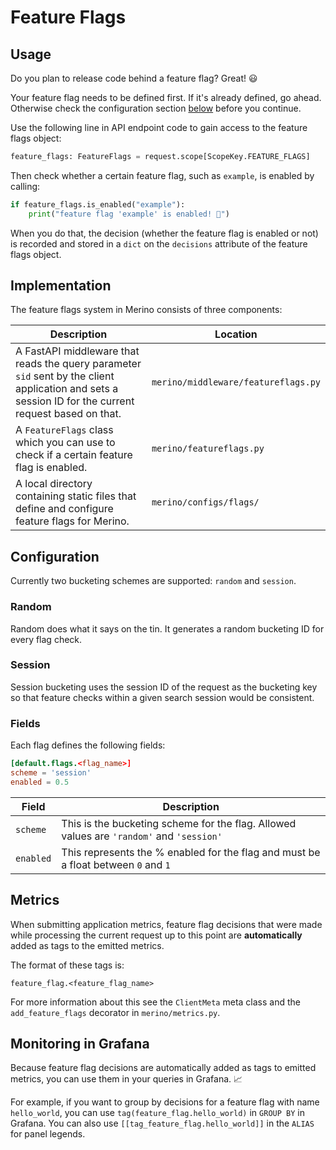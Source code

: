 # Feature Flags

## Usage

Do you plan to release code behind a feature flag? Great! 😃

Your feature flag needs to be defined first. If it's already defined, go ahead.
Otherwise check the configuration section [below](#configuration) before you
continue.

Use the following line in API endpoint code to gain access to the feature flags
object:

```python
feature_flags: FeatureFlags = request.scope[ScopeKey.FEATURE_FLAGS]
```

Then check whether a certain feature flag, such as `example`, is enabled by calling:

```python
if feature_flags.is_enabled("example"):
    print("feature flag 'example' is enabled! 🚀")
```

When you do that, the decision (whether the feature flag is enabled or not) is
recorded and stored in a `dict` on the `decisions` attribute of the feature
flags object.

## Implementation

The feature flags system in Merino consists of three components:

| Description | Location |
| ----------- | -------- |
| A FastAPI middleware that reads the query parameter `sid` sent by the client application and sets a session ID for the current request based on that. | `merino/middleware/featureflags.py`|
| A `FeatureFlags` class which you can use to check if a certain feature flag is enabled. | `merino/featureflags.py` |
| A local directory containing static files that define and configure feature flags for Merino. | `merino/configs/flags/` |

## Configuration

Currently two bucketing schemes are supported: `random` and `session`.

### Random

Random does what it says on the tin. It generates a random bucketing ID for
every flag check.

### Session

Session bucketing uses the session ID of the request as the bucketing key so
that feature checks within a given search session would be consistent.

### Fields

Each flag defines the following fields:

```toml
[default.flags.<flag_name>]
scheme = 'session'
enabled = 0.5
```

| Field | Description |
| ----------- | -------- |
| `scheme` | This is the bucketing scheme for the flag. Allowed values are `'random'` and `'session'` |
| `enabled` | This represents the % enabled for the flag and must be a float between `0` and `1` |


## Metrics

When submitting application metrics, feature flag decisions that were made while
processing the current request up to this point are **automatically** added as
tags to the emitted metrics.

The format of these tags is:

```
feature_flag.<feature_flag_name>
```

For more information about this see the `ClientMeta` meta class and the
`add_feature_flags` decorator in `merino/metrics.py`.

## Monitoring in Grafana

Because feature flag decisions are automatically added as tags to emitted
metrics, you can use them in your queries in Grafana. 📈

For example, if you want to group by decisions for a feature flag with name
`hello_world`, you can use `tag(feature_flag.hello_world)` in `GROUP BY` in
Grafana. You can also use `[[tag_feature_flag.hello_world]]` in the `ALIAS` for
panel legends.
